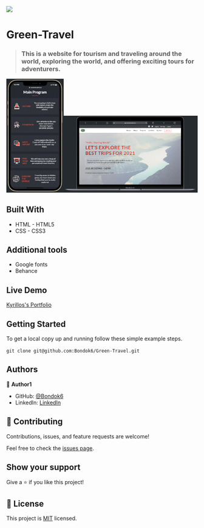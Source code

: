 ![](https://img.shields.io/badge/Microverse-blueviolet)

# Green-Travel

> ### This is a website for tourism and traveling around the world, exploring the world, and offering exciting tours for adventurers.

<img src="images/mobile-preview.PNG" width="30%" /><img src="images/desktop-preview.PNG" width="70%" />

## Built With

- HTML - HTML5
- CSS - CSS3

## Additional tools

- Google fonts
- Behance

## Live Demo

[Kyrillos's Portfolio](https://bondok6.github.io/Green-Travel/)

## Getting Started

To get a local copy up and running follow these simple example steps.

`git clone git@github.com:Bondok6/Green-Travel.git`

## Authors

👤 **Author1**

- GitHub: [@Bondok6](https://github.com/Bondok6)
- LinkedIn: [LinkedIn](https://linkedin.com/in/linkedinhandle)

## 🤝 Contributing

Contributions, issues, and feature requests are welcome!

Feel free to check the [issues page](../../issues/).

## Show your support

Give a ⭐️ if you like this project!

## 📝 License

This project is [MIT](./MIT.md) licensed.
